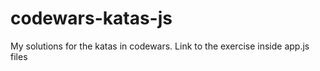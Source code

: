 # codewars-katas-js
My solutions for the katas in codewars. Link to the exercise inside app.js files
